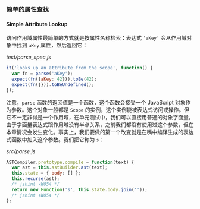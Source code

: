 ### 简单的属性查找
#### Simple Attribute Lookup

访问作用域属性最简单的方式就是按属性名称检索：表达式 `‘aKey’` 会从作用域对象中找到 `aKey` 属性，然后返回它：

_test/parse_spec.js_

```js
it('looks up an attribute from the scope', function() {
  var fn = parse('aKey');
  expect(fn({aKey: 42})).toBe(42);
  expect(fn({})).toBeUndefined();
});
```

注意，`parse` 函数的返回值是一个函数，这个函数会接受一个 JavaScript 对象作为参数。这个对象一般都是 `Scope` 的实例，这个实例能被表达式访问或操作。但它不一定非得是一个作用域，在单元测试中，我们可以直接用普通的对象字面量。由于字面量表达式跟作用域没有半点关系，之前我们都没有使用过这个参数，但在本章情况会发生变化。事实上，我们要做的第一个改变就是在嘴中编译生成的表达式函数中加入这个参数。我们把它称为 `s`：

_src/parse.js_

```js
ASTCompiler.prototype.compile = function(text) {
  var ast = this.astBuilder.ast(text);
  this.state = { body: [] };
  this.recurse(ast);
  /* jshint -W054 */
  return new Function('s', this.state.body.join(''));
  /* jshint +W054 */
};
```
